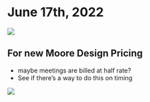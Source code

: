 
# June 17th, 2022

![](https://images.amplenote.com/0dc6f3b2-edf4-11ec-a46f-8a9c21cd96d9/0918136b-a5dd-4ea9-ba96-5210ed643392.jpg)

## For new Moore Design Pricing

-   maybe meetings are billed at half rate?
-   See if there’s a way to do this on timing

![](https://images.amplenote.com/0dc6f3b2-edf4-11ec-a46f-8a9c21cd96d9/cdefeb63-a15b-4351-b632-18d466a1f2d1.jpg)